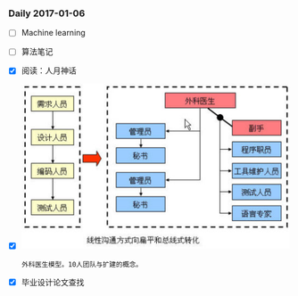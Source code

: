 ### Daily 2017-01-06

- [ ] Machine learning

- [ ] 算法笔记

- [x] 阅读：人月神话

- [x] ![](../img/c3.jpg)

      外科医生模型。10人团队与扩建的概念。

- [x] 毕业设计论文查找